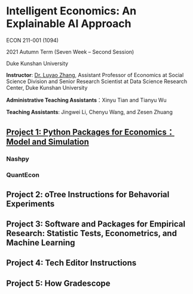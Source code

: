# Intelligent Economics: An Explainable AI Approach

ECON 211-001 (1094)

2021 Autumn Term (Seven Week – Second Session)

Duke Kunshan University

**Instructor**: [Dr. Luyao Zhang](https://scholars.duke.edu/person/luyao.zhang), Assistant Professor of Economics at Social Science Division and Senior Research Scientist at Data Science Research Center, Duke Kunshan University

**Administrative Teaching Assistants**：Xinyu Tian and Tianyu Wu

**Teaching Assistants**: Jingwei Li, Chenyu Wang, and Zesen Zhuang

## [Project 1: Python Packages for Economics：Model and Simulation](https://github.com/SciEcon/Intelligent-Economics/tree/main/project1)
### Nashpy
### QuantEcon
## Project 2: oTree Instructions for Behavorial Experiments
## Project 3: Software and Packages for Empirical Research: Statistic Tests, Econometrics, and Machine Learning
## Project 4: Tech Editor Instructions
## Project 5: How Gradescope




